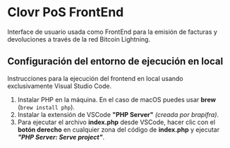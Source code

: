 # Clovr PoS FrontEnd

Interface de usuario usada como FrontEnd para la emisión de facturas y devoluciones a través de la red Bitcoin Lightning.

## Configuración del entorno de ejecución en local

Instrucciones para la ejecución del frontend en local usando exclusivamente Visual Studio Code.

1. Instalar PHP en la máquina. En el caso de macOS puedes usar __brew__ (`brew install php`).
2. Instalar la extensión de VSCode __"PHP Server"__ _(creada por brapifra)_.
3. Para ejecutar el archivo __index.php__ desde VSCode, hacer clic con el __botón derecho__ en cualquier zona del código de __index.php__ y ejecutar ___"PHP Server: Serve project"___.